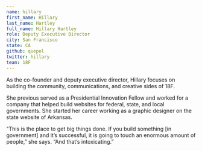 ```yaml
---
name: hillary
first_name: Hillary
last_name: Hartley
full_name: Hillary Hartley
role: Deputy Executive Director
city: San Francisco
state: CA
github: quepol
twitter: hillary
team: 18F
---
```


As the co-founder and deputy executive director, Hillary focuses on building the community, communications, and creative sides of 18F.

She previous served as a Presidential Innovation Fellow and worked for a company that helped build websites for federal, state, and local governments. She started her career working as a graphic designer on the state website of Arkansas.

"This is the place to get big things done. If you build something [in government] and it’s successful, it is going to touch an enormous amount of people,” she says. “And that’s intoxicating.”

